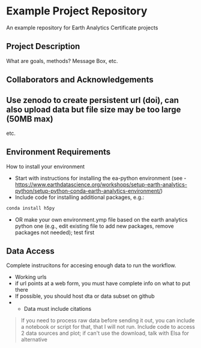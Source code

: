 # Example Project Repository

An example repository for Earth Analytics Certificate projects

## Project Description
What are goals, methods? Message Box, etc.

## Collaborators and Acknowledgements

## Use zenodo to create persistent url (doi), can also upload data but file size may be too large (50MB max)
etc.

## Environment Requirements
How to install your environment
  * Start with instructions for installing the ea-python environment (see - https://www.earthdatascience.org/workshops/setup-earth-analytics-python/setup-python-conda-earth-analytics-environment/)
  *  Include code for installing additional packages, e.g.:

  ```bash
  conda install h5py
  ```
  
  * OR make your own environment.ymp file based on the earth analytics python one (e.g., edit existing file to add new packages, remove packages not needed); test first

## Data Access
Complete instrucitons for accesing enough data to run the workflow.
  * Working urls
  * if url points at a web form, you must have complete info on what to put there
  * If possible, you should host dta or data subset on github
  * * Data must include citations

> If you need to process raw data before sending it out, you can include a notebook or script for that, that I will not run.
> Include code to access 2 data sources and plot; if can't use the download, talk with Elsa for alternative

